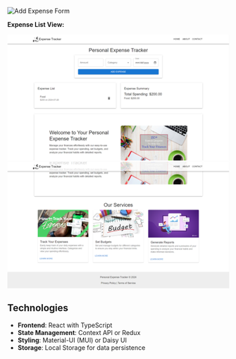 ![Add Expense Form](../)

**Expense List View:**

![Main View](./src/Assets/Screenshot%202024-07-26%20113317.png)
![Main View](./src/Assets/Screenshot%202024-07-26%20113332.png)

## Technologies

- **Frontend**: React with TypeScript
- **State Management**: Context API or Redux
- **Styling**: Material-UI (MUI) or Daisy UI
- **Storage**: Local Storage for data persistence
